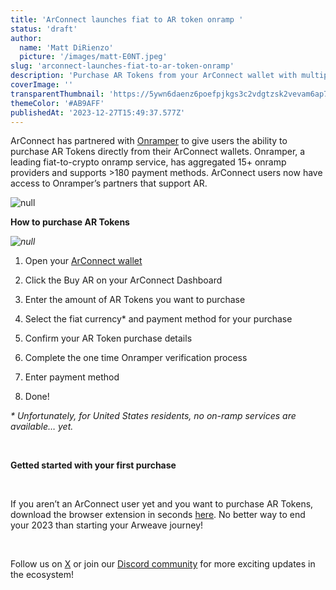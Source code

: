 ```yaml
---
title: 'ArConnect launches fiat to AR token onramp '
status: 'draft'
author:
  name: 'Matt DiRienzo'
  picture: '/images/matt-E0NT.jpeg'
slug: 'arconnect-launches-fiat-to-ar-token-onramp'
description: 'Purchase AR Tokens from your ArConnect wallet with multiple different fiat currencies and payment methods'
coverImage: ''
transparentThumbnail: 'https://5ywn6daenz6poefpjkgs3c2vdgtzsk2vevam6ap7mvc4443iwdfq.arweave.net/DylUl948pkZatGDUFFs1nZ4VWdUuwE5kXn3K07gJPzI'
themeColor: '#AB9AFF'
publishedAt: '2023-12-27T15:49:37.577Z'
---
```


ArConnect has partnered with [Onramper](https://onramper.com/) to give users the ability to purchase AR Tokens directly from their ArConnect wallets. Onramper, a leading fiat-to-crypto onramp service, has aggregated 15+ onramp providers and supports >180 payment methods. ArConnect users now have access to Onramper’s partners that support AR.

![null](https://lh7-us.googleusercontent.com/-GqZXRghvpOk8dZJMHNwOegNN5Wx-tEy0DHq5Im85L1J-L5zzawafNsvxniU0ufNv81RfW2MCb1ug6338dqchfP5RcVQfMOQoox4YlBpkAcd7tTMVMEF-FRSZZpmqcSqVSpVyvHw1SqaCJqlRFwug1I)<br>

**How to purchase AR Tokens**

*![null](https://lh7-us.googleusercontent.com/gNWNWOMUQ1txodL0T4H-53I0EeB47V2jGx7RDHJOzjWC_fyH1RnWSN74DfDz_0XtBOGKEu7EzALGr8Qp2MrngFcc_M-02M6xA0THygXA8NvjTRrNT4henAXg34TnYJDIKystMoRb4MYi-XXsFR3YaJE)*

1. Open your [ArConnect wallet](https://www.arconnect.io/download?utm_source=Blog&utm_medium=post&utm_campaign=AR+Token+Onramp+announcement&utm_id=AR+Token+Onramp+announcement)

2. Click the Buy AR on your ArConnect Dashboard

3. Enter the amount of AR Tokens you want to purchase

4. Select the fiat currency\* and payment method for your purchase

5. Confirm your AR Token purchase details

6. Complete the one time Onramper verification process

7. Enter payment method

8. Done!

*\* Unfortunately, for United States residents, no on-ramp services are available… yet.*

<br>

**Getted started with your first purchase**

<br>

If you aren’t an ArConnect user yet and you want to purchase AR Tokens, download the browser extension in seconds [here](https://www.arconnect.io/download?utm_source=Blog&utm_medium=post&utm_campaign=AR+Token+Onramp+announcement&utm_id=AR+Token+Onramp+announcement). No better way to end your 2023 than starting your Arweave journey!

<br>

Follow us on [X](https://twitter.com/arconnectio) or join our [Discord community](https://discord.gg/QRNsBk63) for more exciting updates in the ecosystem!

<br>


